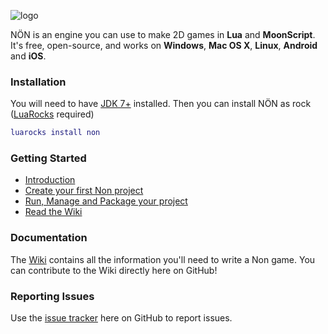 ![logo](https://raw.githubusercontent.com/non2d/non/master/src/data/resources/logo.png)

NÖN is an engine you can use to make 2D games in **Lua** and **MoonScript**. It's free, open-source, and works on **Windows**, **Mac OS X**, **Linux**, **Android** and **iOS**.

### Installation ###

You will need to have [JDK 7+](http://www.oracle.com/technetwork/java/javase/downloads/index.html) installed. Then you can install NÖN as rock ([LuaRocks](https://luarocks.org/) required)

```lua
luarocks install non
```

### Getting Started ###

  * [Introduction](https://github.com/non2d/non/wiki/Introduction)
  * [Create your first Non project](https://github.com/non2d/non/wiki/Getting-started)
  * [Run, Manage and Package your project]( https://github.com/non2d/non/wiki/Running-and-packaging-your-project)
  * [Read the Wiki](https://github.com/non2d/non/wiki)

### Documentation ###

The [Wiki](https://github.com/non2d/non/wiki) contains all the information you'll need to write a Non game. You can contribute to the Wiki directly here on GitHub!

### Reporting Issues ###

Use the [issue tracker](https://github.com/non2d/non/issues) here on GitHub to report issues.